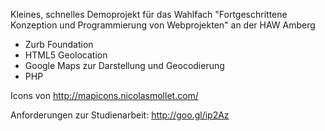Kleines, schnelles Demoprojekt für das Wahlfach "Fortgeschrittene  Konzeption und Programmierung von Webprojekten" an der HAW Amberg

* Zurb Foundation
* HTML5 Geolocation
* Google Maps zur Darstellung und Geocodierung
* PHP

Icons von http://mapicons.nicolasmollet.com/

Anforderungen zur Studienarbeit: http://goo.gl/ip2Az